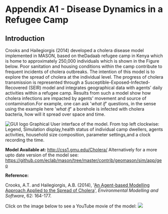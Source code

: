 # Appendix A1 - Disease Dynamics in a Refugee Camp




## Introduction

Crooks and Hailegiorgis (2014) developed a cholera disease model implemented in MASON, based on theDadaab refugee camp in Kenya which is home to approximately 250,000 individuals which is shown in the Figure below. Poor sanitation and housing conditions within the camp contribute to frequent incidents of cholera outbreaks. The intention of this model is to explore the spread of cholera at the individual level. The progress of cholera transmission is represented through a Susceptible-Exposed-Infected-Recovered (SEIR) model and integrates geographical data with agents' daily activities within a refugee camp. Results from such a model show how cholera infections are impacted by agents' movement and source of contamination.For example, one can ask '*what if*' questions, in the sense using the example here '*what if*' a borehole is infected with cholera bacteria, how will it spread over space and time.

![GUI logo](https://github.com/abmgis/abmgis/blob/master/AppendixA/Cholera/FigureA1.png)
Graphical User interface of the model. From top left clockwise: Legend, Simulation display,health status of individual camp dwellers, agents activities, household size composition, parameter settings,and a clock recording the time.
**Model Available at:** <http://css1.gmu.edu/Cholera/> Alternatively for a more upto date version of the model see: <https://github.com/eclab/mason/tree/master/contrib/geomason/sim/app/geo> **Reference:**
Crooks, A.T. and Hailegiorgis, A.B. (2014), '[An Agent-based Modelling Approach Applied tothe Spread of Cholera](https://www.sciencedirect.com/science/article/pii/S1364815214002515)', *Environmental Modelling and Software*, 62: 164-177.

Click on the image below to see a YouTube movie of the model:
[![](http://img.youtube.com/vi/3GCminsqQgM/0.jpg)](http://www.youtube.com/watch?v=3GCminsqQgM "Cholera")